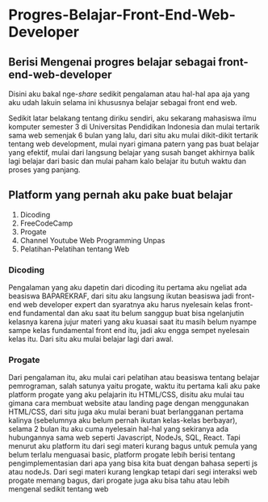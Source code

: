 # Progres-Belajar-Front-End-Web-Developer
Berisi Mengenai progres belajar sebagai front-end-web-developer
--

Disini aku bakal nge-*share* sedikit pengalaman atau hal-hal apa aja yang aku udah lakuin selama ini khususnya belajar sebagai front end web. <br>

Sedikit latar belakang tentang diriku sendiri, aku sekarang mahasiswa ilmu komputer semester 3 di Universitas Pendidikan Indonesia dan mulai tertarik sama web semenjak 6 bulan yang lalu, dari situ aku mulai dikit-dikit tertarik tentang web development, mulai nyari gimana patern yang pas buat belajar yang efektif, mulai dari langsung belajar yang susah banget akhirnya balik lagi belajar dari basic dan mulai paham kalo belajar itu butuh waktu dan proses yang panjang.

## Platform yang pernah aku pake buat belajar
1. Dicoding
2. FreeCodeCamp
3. Progate
4. Channel Youtube Web Programming Unpas
5. Pelatihan-Pelatihan tentang Web

### Dicoding
Pengalaman yang aku dapetin dari dicoding itu pertama aku ngeliat ada beasiswa BAPAREKRAF, dari situ aku langsung ikutan beasiswa jadi front-end web developer expert dan syaratnya aku harus nyelesain kelas front-end fundamental dan aku saat itu belum sanggup buat bisa ngelanjutin kelasnya karena jujur materi yang aku kuasai saat itu masih belum nyampe sampe kelas fundamental front end itu, jadi aku engga sempet nyelesain kelas itu. Dari situ aku mulai belajar lagi dari awal.<br>

### Progate
Dari pengalaman itu, aku mulai cari pelatihan atau beasiswa tentang belajar pemrograman, salah satunya yaitu progate, waktu itu pertama kali aku pake platform progate yang aku pelajarin itu HTML/CSS, disitu aku mulai tau gimana cara membuat website atau landing page dengan menggunakan HTML/CSS, dari situ juga aku mulai berani buat berlangganan pertama kalinya (sebelumnya aku belum pernah ikutan kelas-kelas berbayar), selama 2 bulan itu aku cuma nyelesain hal-hal yang sekiranya ada hubungannya sama web seperti Javascript, NodeJs, SQL, React. Tapi menurut aku platform itu dari segi materi kurang bagus untuk pemula yang belum terlalu menguasai basic, platform progate lebih berisi tentang pengimplementasian dari apa yang bisa kita buat dengan bahasa seperti js atau nodeJs. Dari segi materi kurang lengkap tetapi dari segi interaksi web progate memang bagus, dari progate juga aku bisa tahu atau lebih mengenal sedikit tentang web
